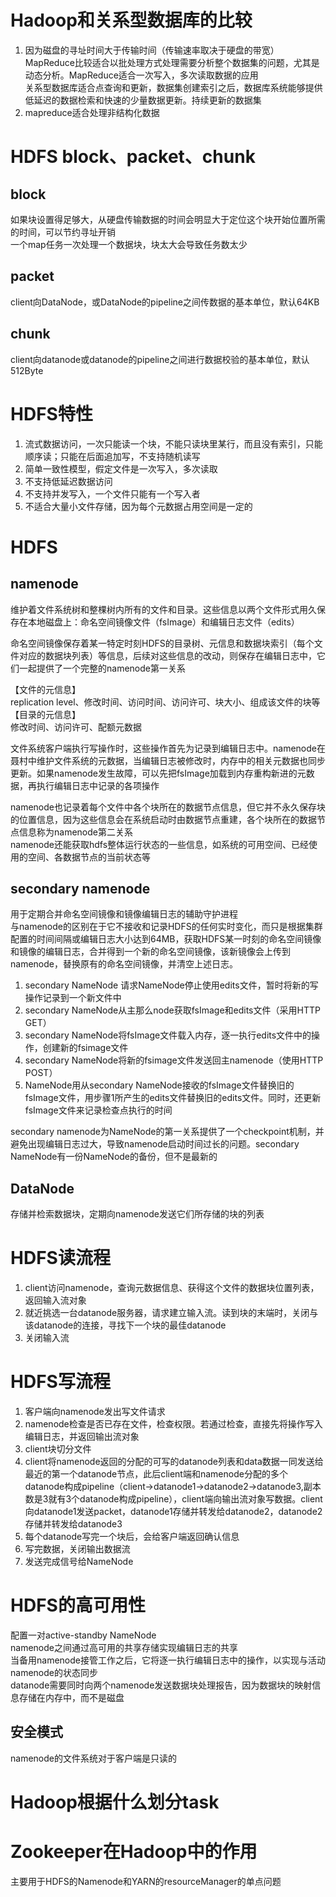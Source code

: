 # Hadoop和关系型数据库的比较     
1. 因为磁盘的寻址时间大于传输时间（传输速率取决于硬盘的带宽）   
MapReduce比较适合以批处理方式处理需要分析整个数据集的问题，尤其是动态分析。MapReduce适合一次写入，多次读取数据的应用    
关系型数据库适合点查询和更新，数据集创建索引之后，数据库系统能够提供低延迟的数据检索和快速的少量数据更新。持续更新的数据集     
2. mapreduce适合处理非结构化数据  

# HDFS block、packet、chunk
## block  
如果块设置得足够大，从硬盘传输数据的时间会明显大于定位这个块开始位置所需的时间，可以节约寻址开销  
一个map任务一次处理一个数据块，块太大会导致任务数太少   
## packet  
client向DataNode，或DataNode的pipeline之间传数据的基本单位，默认64KB  
## chunk  
client向datanode或datanode的pipeline之间进行数据校验的基本单位，默认512Byte  

# HDFS特性  
1. 流式数据访问，一次只能读一个块，不能只读块里某行，而且没有索引，只能顺序读；只能在后面追加写，不支持随机读写  
2. 简单一致性模型，假定文件是一次写入，多次读取  
3. 不支持低延迟数据访问  
4. 不支持并发写入，一个文件只能有一个写入者  
5. 不适合大量小文件存储，因为每个元数据占用空间是一定的  

# HDFS
## namenode  
维护着文件系统树和整棵树内所有的文件和目录。这些信息以两个文件形式用久保存在本地磁盘上：命名空间镜像文件（fsImage）和编辑日志文件（edits）    

命名空间镜像保存着某一特定时刻HDFS的目录树、元信息和数据块索引（每个文件对应的数据块列表）等信息，后续对这些信息的改动，则保存在编辑日志中，它们一起提供了一个完整的namenode第一关系  

【文件的元信息】  
replication level、修改时间、访问时间、访问许可、块大小、组成该文件的块等  
【目录的元信息】  
修改时间、访问许可、配额元数据  

文件系统客户端执行写操作时，这些操作首先为记录到编辑日志中。namenode在聂村中维护文件系统的元数据，当编辑日志被修改时，内存中的相关元数据也同步更新。如果namenode发生故障，可以先把fsImage加载到内存重构新进的元数据，再执行编辑日志中记录的各项操作  

namenode也记录着每个文件中各个块所在的数据节点信息，但它并不永久保存块的位置信息，因为这些信息会在系统启动时由数据节点重建，各个块所在的数据节点信息称为namenode第二关系   
namenode还能获取hdfs整体运行状态的一些信息，如系统的可用空间、已经使用的空间、各数据节点的当前状态等     
## secondary namenode  
用于定期合并命名空间镜像和镜像编辑日志的辅助守护进程     
与namenode的区别在于它不接收和记录HDFS的任何实时变化，而只是根据集群配置的时间间隔或编辑日志大小达到64MB，获取HDFS某一时刻的命名空间镜像和镜像的编辑日志，合并得到一个新的命名空间镜像，该新镜像会上传到namenode，替换原有的命名空间镜像，并清空上述日志。 
1. secondary NameNode 请求NameNode停止使用edits文件，暂时将新的写操作记录到一个新文件中  
2. secondary NameNode从主那么node获取fsImage和edits文件（采用HTTP GET）  
3. secondary NameNode将fsImage文件载入内存，逐一执行edits文件中的操作，创建新的fsimage文件  
4. secondary NameNode将新的fsimage文件发送回主namenode（使用HTTP POST）  
5. NameNode用从secondary NameNode接收的fsImage文件替换旧的fsImage文件，用步骤1所产生的edits文件替换旧的edits文件。同时，还更新fsImage文件来记录检查点执行的时间  

secondary namenode为NameNode的第一关系提供了一个checkpoint机制，并避免出现编辑日志过大，导致namenode启动时间过长的问题。secondary NameNode有一份NameNode的备份，但不是最新的     

## DataNode  
存储并检索数据块，定期向namenode发送它们所存储的块的列表   

# HDFS读流程
1. client访问namenode，查询元数据信息、获得这个文件的数据块位置列表，返回输入流对象  
2. 就近挑选一台datanode服务器，请求建立输入流。读到块的末端时，关闭与该datanode的连接，寻找下一个块的最佳datanode  
3. 关闭输入流

# HDFS写流程  
1. 客户端向namenode发出写文件请求  
2. namenode检查是否已存在文件，检查权限。若通过检查，直接先将操作写入编辑日志，并返回输出流对象  
3. client块切分文件  
4. client将namenode返回的分配的可写的datanode列表和data数据一同发送给最近的第一个datanode节点，此后client端和namenode分配的多个datanode构成pipeline（client->datanode1->datanode2->datanode3,副本数是3就有3个datanode构成pipeline），client端向输出流对象写数据。client向datanode1发送packet，datanode1存储并转发给datanode2，datanode2存储并转发给datanode3  
5. 每个datanode写完一个块后，会给客户端返回确认信息  
6. 写完数据，关闭输出数据流 
7. 发送完成信号给NameNode  

# HDFS的高可用性  
配置一对active-standby NameNode  
namenode之间通过高可用的共享存储实现编辑日志的共享  
当备用namenode接管工作之后，它将逐一执行编辑日志中的操作，以实现与活动namenode的状态同步  
datanode需要同时向两个namenode发送数据块处理报告，因为数据块的映射信息存储在内存中，而不是磁盘  


## 安全模式  
namenode的文件系统对于客户端是只读的

# Hadoop根据什么划分task


  


# Zookeeper在Hadoop中的作用  
主要用于HDFS的Namenode和YARN的resourceManager的单点问题  

                                                                                                                                                                                                                                                                                                                                                                                                                                                                                                                                                                                                                                                                                                                                                                                                                                                                                                                                                                                                                                                                                                                                                                                                                                                                                                                                                                                                                                                                                                                                                                                                                                                                                                                                                                                                                                                                                                                                                                                                                                                                                                                                                                                                                                                                                                                                                                                                                                                                                                                                                                                                                                                                                                                                                                                                                                                                                                                                                                                                                                                                                                                                                                                                                                                                                                                                                                                                                                                                                                                                                                                                                                                                                                                                                                                                                                                                                                                                                                                                                                                                                                                                                                                                                                                                                                                                                                                                                                                                                                                                                                                                                                                                                                                                                                                                                                                                                                                                                                                                                                                                                                                                                                                                                                                                                                                                                                                                                                                                                                                                                                                                                                                                                                                                                                                                                                                                                                                                                                                                                                                                                                                                                                                                                                                                                                                                                                                                                                                                                                                                                                                                                                                                                                                                                                                                                                                                                                                                                                                                                                                                                                                                                                                                                                                                                                                                                                                                                                                                                                                                                                                                                                                                                                                                                                                                                                                                                                                                                                                                                                                                                                                                                                                                                                                                                                                                                                                                                                                                                                                                                                                                                                                                                                                                                                                                                                                                                                                                                                                                                                                                                                                                                                                                                                                                                                                                                                                                                                                                                                                                                                                                                                                                                                                                                                                                                                                                                                                                                                                                                                                                                                                                                                                                                                                                                                                                                                                                                                                                                                                                                                                                                                                                                                                                                                                                                                                                                                                                                                                                                                                                                                                                                                                                                                                                                                                                                                                                                                                                                                                                                                                                                                                                                                                                                                                                                                                                                                                                                                                                                                                                                                                                                                                                                                                                                                                                                                                                                                                                                                                                                                                                                                                                                                                                                                                                                                                